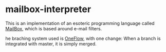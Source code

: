 # mailbox-interpreter
This is an implementation of an esoteric programming language called [MailBox](http://esolangs.org/wiki/MailBox), which is based around e-mail filters.

he braching system used is [OneFlow](http://endoflineblog.com/oneflow-a-git-branching-model-and-workflow), with one change: 
When a branch is integrated with master, it is simply merged.

